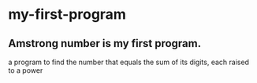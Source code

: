 # my-first-program
## Amstrong number is my first program.
a program to find the number that equals the sum of its digits, each raised to a power

